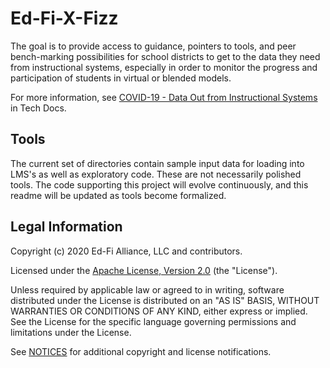 # Ed-Fi-X-Fizz

The goal is to provide access to guidance, pointers to tools, and peer
bench-marking possibilities for school districts to get to the data they need
from instructional systems, especially in order to monitor the progress and
participation of students in virtual or blended models.

For more information, see [COVID-19 - Data Out from Instructional
Systems](https://techdocs.ed-fi.org/display/ETKB/COVID-19+-+Data+Out+from+Instructional+Systems)
in Tech Docs.

## Tools

The current set of directories contain sample input data for loading into LMS's
as well as exploratory code. These are not necessarily polished tools. The code
supporting this project will evolve continuously, and this readme will be
updated as tools become formalized.

## Legal Information

Copyright (c) 2020 Ed-Fi Alliance, LLC and contributors.

Licensed under the [Apache License, Version 2.0](LICENSE) (the "License").

Unless required by applicable law or agreed to in writing, software
distributed under the License is distributed on an "AS IS" BASIS,
WITHOUT WARRANTIES OR CONDITIONS OF ANY KIND, either express or implied.
See the License for the specific language governing permissions and
limitations under the License.

See [NOTICES](NOTICES.md) for additional copyright and license notifications.
